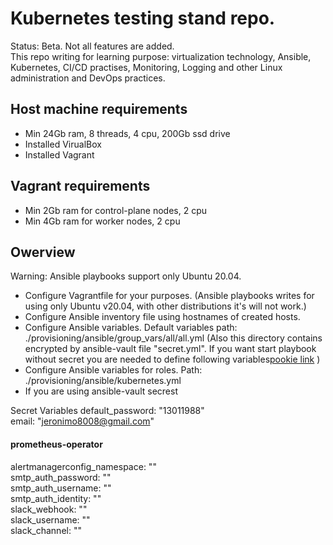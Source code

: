 # Kubernetes testing stand repo.
Status: Beta. Not all features are added.  
This repo writing for learning purpose: virtualization technology, Ansible, Kubernetes, CI/CD practises, Monitoring, Logging and other Linux administration and DevOps practices. 
## Host machine requirements
- Min 24Gb ram, 8 threads, 4 cpu, 200Gb ssd drive
- Installed VirualBox
- Installed Vagrant
## Vagrant requirements
- Min 2Gb ram for control-plane nodes, 2 cpu
- Min 4Gb ram for worker nodes, 2 cpu
## Owerview
Warning: Ansible playbooks support only Ubuntu 20.04.
- Configure Vagrantfile for your purposes. (Ansible playbooks writes for using only Ubuntu v20.04, with other distributions it's will not work.)
- Configure Ansible inventory file using hostnames of created hosts.
- Configure Ansible variables. Default variables path: ./provisioning/ansible/group_vars/all/all.yml (Also this directory contains encrypted by ansible-vault file "secret.yml". If you want start playbook without secret you are needed to define following variables[pookie link](#pookie) )
- Configure Ansible variables for roles. Path: ./provisioning/ansible/kubernetes.yml
- If you are using ansible-vault secrest

<a name="pookie">Secret Variables</a>
default_password: "13011988"  
email: "jeronimo8008@gmail.com"  

#### prometheus-operator
alertmanagerconfig_namespace: ""  
smtp_auth_password: ""  
smtp_auth_username: ""  
smtp_auth_identity: ""  
slack_webhook: ""  
slack_username: ""  
slack_channel: ""  
